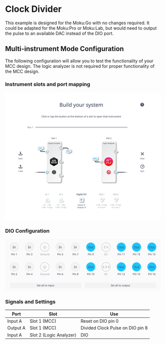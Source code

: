 # Clock Divider

This example is designed for the Moku:Go with no changes required.  It could be adapted for the Moku:Pro or Moku:Lab, but would need to output the pulse to an available DAC instead of the DIO port.

## Multi-instrument Mode Configuration

The following configuration will allow you to test the functionality of your MCC design.  The logic analyzer is not required for proper functionality of the MCC design.

### Instrument slots and port mapping
![image](images/MiMConfiguration.png)

### DIO Configuration
![image](images/DIOConfiguration.png)

### Signals and Settings
| Port | Slot | Use |
| --- | --- | --- |
| Input A  | Slot 1 (MCC) | Reset on DIO pin 0 |
| Output A | Slot 1 (MCC) | Divided Clock Pulse on DIO pin 8 |
| Input A  | Slot 2 (Logic Analyzer) | DIO |
